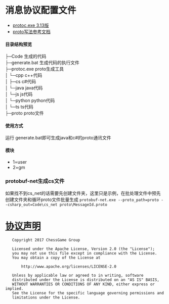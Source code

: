 # 消息协议配置文件

- [protoc.exe 3.13版](https://github.com/protocolbuffers/protobuf/releases)
- [proto写法参考文档](https://developers.google.com/protocol-buffers/docs/proto3#simple)

#### 目录结构预览

├─Code 生成的代码      
├─generate.bat 生成代码的执行文件               
├─protoc.exe proto生成工具                 
│ └─cpp c++代码             
│ ├─cs c#代码         
│ └─java java代码             
│ └─js js代码             
│ └─python python代码             
│ └─ts ts代码             
├─proto proto文件

#### 使用方式

运行 generate.bat即可生成java和c#的proto通讯文件

#### 模块

- 1=user
- 2=gm

### protobuf-net生成cs文件

如果找不到cs_net的话需要先创建文件夹，这里只是示例，在批处理文件中预先创建文件夹和循环proto文件批量生成
`protobuf-net.exe --proto_path=proto --csharp_out=Code\cs_net proto\MessageId.proto`

# [协议声明](LICENSE)

       Copyright 2017 ChessGame Group
    
       Licensed under the Apache License, Version 2.0 (the "License");
       you may not use this file except in compliance with the License.
       You may obtain a copy of the License at
    
           http://www.apache.org/licenses/LICENSE-2.0
    
       Unless by applicable law or agreed to in writing, software
       distributed under the License is distributed on an "AS IS" BASIS,
       WITHOUT WARRANTIES OR CONDITIONS OF ANY KIND, either express or implied.
       See the License for the specific language governing permissions and
       limitations under the License.